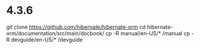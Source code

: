 # 4.3.6

git clone https://github.com/hibernate/hibernate-orm
cd hibernate-orm/documentation/src/main/docbook/
cp -R manual/en-US/* <target-url>/manual
cp -R devguide/en-US/* <target-url>/devguide
